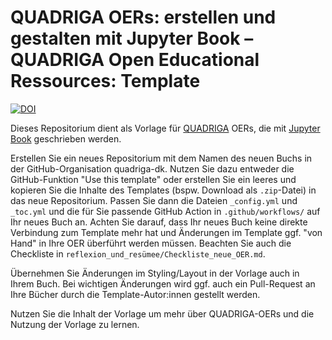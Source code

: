 # QUADRIGA OERs: erstellen und gestalten mit Jupyter Book – QUADRIGA Open Educational Ressources: Template

[![DOI](https://zenodo.org/badge/796588109.svg)](https://doi.org/10.5281/zenodo.14970672)

Dieses Repositorium dient als Vorlage für <a href="https://www.quadriga-dk.de" class="external-link" target="_blank">QUADRIGA</a> OERs, die mit <a href="https://jupyterbook.org" class="external-link" target="_blank">Jupyter Book</a> geschrieben werden.

Erstellen Sie ein neues Repositorium mit dem Namen des neuen Buchs in der GitHub-Organisation quadriga-dk. Nutzen Sie dazu entweder die GitHub-Funktion "Use this template" oder erstellen Sie ein leeres und kopieren Sie die Inhalte des Templates (bspw. Download als `.zip`-Datei) in das neue Repositorium. Passen Sie dann die Dateien `_config.yml` und `_toc.yml` und die für Sie passende GitHub Action in `.github/workflows/` auf Ihr neues Buch an. Achten Sie darauf, dass Ihr neues Buch keine direkte Verbindung zum Template mehr hat und Änderungen im Template ggf. "von Hand" in Ihre OER überführt werden müssen. Beachten Sie auch die Checkliste in `reflexion_und_resümee/Checkliste_neue_OER.md`.

Übernehmen Sie Änderungen im Styling/Layout in der Vorlage auch in Ihrem Buch. Bei wichtigen Änderungen wird ggf. auch ein Pull-Request an Ihre Bücher durch die Template-Autor:innen gestellt werden.

Nutzen Sie die Inhalt der Vorlage um mehr über QUADRIGA-OERs und die Nutzung der Vorlage zu lernen.
